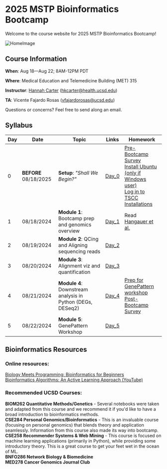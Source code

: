 # 2025 MSTP Bioinformatics Bootcamp
Welcome to the course website for 2025 MSTP Bioinformatics Bootcamp!<br />

![HomeImage](https://imgs.xkcd.com/comics/dna.png)

## Course Information

**When**: Aug 18—Aug 22; 8AM-12PM PDT

**Where**: Medical Education and Telemedicine Building (MET) 315

**Instructor**: [Hannah Carter](https://carterlab.info/) (hkcarter@health.ucsd.edu)

**TA**: Vicente Fajardo Rosas (vfajardorosas@ucsd.edu)

Questions or concerns? Feel free to send along an email.

## Syllabus

| Day  | Date | Topic | Links | Homework |
| ------------- | ------------- |------------- |------------- |------------- |
| 0 | **BEFORE** 08/18/2025  | **Setup**: *"Shall We Begin?"*  | [Day_0](Day_0_Setup) | [Pre-Bootcamp Survey](https://forms.gle/f7Cezv812vdTRiyV7)<br />[Install Ubuntu (only if Windows user)](Day_0_Setup/1_LinuxOnWindows.md)<br />[Log in to TSCC](Day_0_Setup/2_TSCC.md)<br />[Installations](Day_0_Setup/3_Installations.md) |
| 1  | 08/18/2024  | **Module 1**: Bootcamp prep and genomics overview  | [Day_1](Day_1)  | Read [Hangauer et al.](https://www.ncbi.nlm.nih.gov/pmc/articles/PMC5933935/)| 
| 2  | 08/19/2024  | **Module 2**: QCing and Aligning sequencing reads | [Day_2](Day_2) |  |
| 3  | 08/20/2024  | **Module 3**: Alignment viz and quantification  | [Day_3](Day_3) |  |
| 4  | 08/21/2024  | **Module 4**: Downstream analysis in Python (DEGs, DESeq2)  | [Day_4](Day_4) | [Prep for GenePattern workshop](https://docs.google.com/document/d/1UOLoytKVHZ7vCDKL98Q1bTADlD2KB_FNC119wobVOcQ/edit)<br />[Post-Bootcamp Survey](https://forms.gle/D4fRmxTVy1KKpSZq5) |
| 5  | 08/22/2024  | **Module 5**: GenePattern Workshop  | [Day_5](Day_5)  |  |

## Bioinformatics Resources

### Online resources:
[Biology Meets Programming: Bioinformatics for Beginners](https://www.coursera.org/learn/bioinformatics)<br>
[Bioinformatics Algorithms: An Active Learning Approach (YouTube)](https://www.youtube.com/c/bioinfalgorithms/featured)<br>

### Recommended UCSD Courses:
**BIOM262 Quantitative Methods/Genetics** - Several notebooks were taken and adapted from this course and we recommend it if you'd like to have a broad introduction to bioinformatics methods.<br>
**CSE284 Personal Genomics/Bioinformatics** - This is an invaluable course (focusing on personal genomics) that blends theory and application seamlessly. Information from this course also made its way into bootcamp. <br>
**CSE258 Recommender Systems & Web Mining** - This course is focused on machine learning applications (primarily in Python), while providing some introductory theory. This is a great course to get your feet wet in the ocean of ML.<br>
**BNFO286 Network Biology & Biomedicine**<br>
**MED278 Cancer Genomics Journal Club**<br>